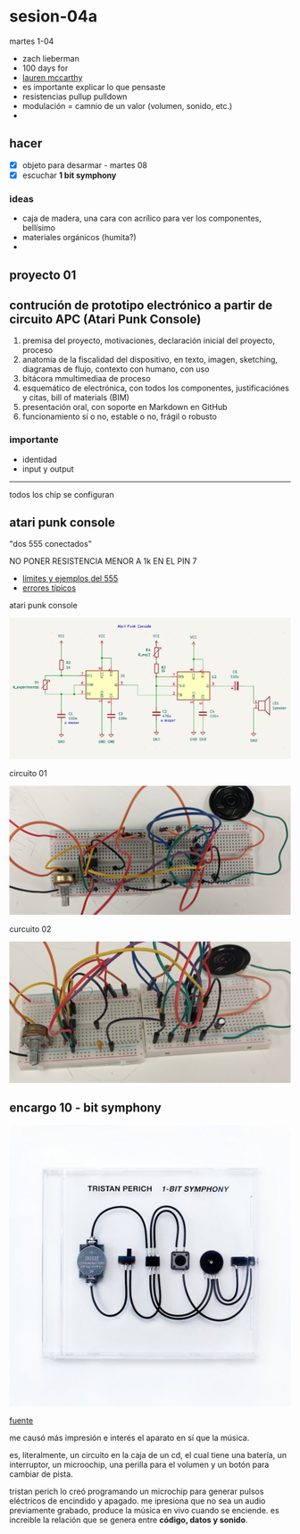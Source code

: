 # sesion-04a

martes 1-04

- zach lieberman
- 100 days for
- [lauren mccarthy](https://lauren-mccarthy.com/)
- es importante explicar lo que pensaste
- resistencias pullup pulldown
- modulación = camnio de un valor (volumen, sonido, etc.)
-

## hacer

- [x] objeto para desarmar - martes 08
- [x] escuchar **1 bit symphony**

### ideas

- caja de madera, una cara con acrílico para ver los componentes, bellísimo
- materiales orgánicos (humita?)
-

## proyecto 01

## contrución de prototipo electrónico a partir de circuito APC (Atari Punk Console)

1. premisa del proyecto, motivaciones, declaración inicial del proyecto, proceso
2. anatomía de la fiscalidad del dispositivo, en texto, imagen, sketching, diagramas de flujo, contexto con humano, con uso
3. bitácora mmultimediaa de proceso
4. esquemático de electrónica, con todos los componentes, justificaciónes y citas, bill of materials (BIM)
5. presentación oral, con soporte en Markdown en GitHub
6. funcionamiento sí o no, estable o no, frágil o robusto

### importante

- identidad
- input y output

____________________________________

todos los chip se configuran

## atari punk console

"dos 555 conectados"

NO PONER RESISTENCIA MENOR A 1k EN EL PIN 7

- [límites y ejemplos del 555](https://www.555-timer-circuits.com/)
- [errores típicos](https://www.555-timer-circuits.com/common-mistakes.html)

atari punk console

![atariPunk_v1](.\archivos\atariPunk_v1.png)

circuito 01

![circuito.APC.01](./archivos/circuito.APC.01.jpg)

curcuito 02

![circuito.APC.02](./archivos/circuito.APC.02.jpg)

## encargo 10 - bit symphony

![1-bit symphony](./archivos/1_bit_symphony.jpg)

[fuente](https://cantaloupemusic.com/albums/1-bit-symphony)

me causó más impresión e interés el aparato en sí que la música.

es, literalmente, un circuito en  la caja de un cd, el cual tiene una batería, un interruptor, un microochip, una perilla para el volumen y un botón para cambiar de pista.

tristan perich lo creó programando un microchip para generar pulsos eléctricos de encindido y apagado. me ipresiona que no sea un audio previamente grabado, produce la música en vivo cuando se enciende. es increible la relación que se genera entre **código, datos y sonido**.
